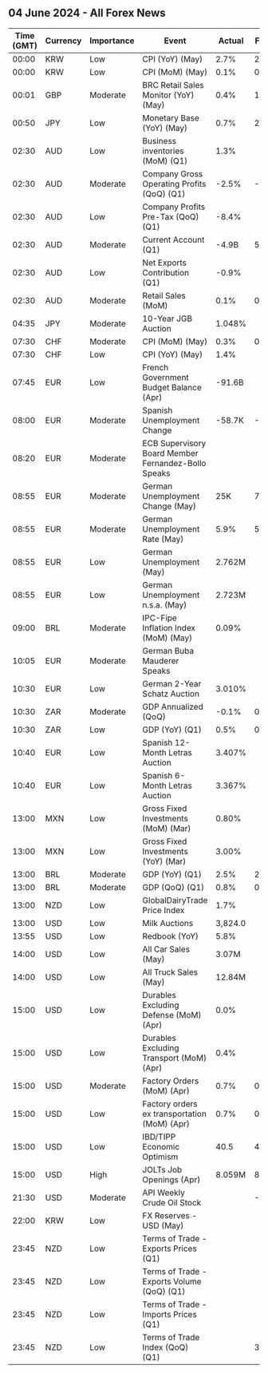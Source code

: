## 04 June 2024 - All Forex News

| Time (GMT) | Currency | Importance | Event | Actual | Forecast | Previous |
|------|----------|------------|-------|--------|----------|----------|
| 00:00 | KRW | Low | CPI (YoY) (May) | 2.7% | 2.8% | 2.9% |
| 00:00 | KRW | Low | CPI (MoM) (May) | 0.1% | 0.2% | 0.0% |
| 00:01 | GBP | Moderate | BRC Retail Sales Monitor (YoY) (May) | 0.4% | 1.2% | -4.4% |
| 00:50 | JPY | Low | Monetary Base (YoY) (May) | 0.7% | 2.2% | 1.8% |
| 02:30 | AUD | Low | Business inventories (MoM) (Q1) | 1.3% |  | -1.6% |
| 02:30 | AUD | Moderate | Company Gross Operating Profits (QoQ) (Q1) | -2.5% | -0.9% | 7.1% |
| 02:30 | AUD | Low | Company Profits Pre-Tax (QoQ) (Q1) | -8.4% |  | 8.3% |
| 02:30 | AUD | Moderate | Current Account (Q1) | -4.9B | 5.6B | 2.7B |
| 02:30 | AUD | Low | Net Exports Contribution (Q1) | -0.9% |  | 0.6% |
| 02:30 | AUD | Moderate | Retail Sales (MoM) | 0.1% | 0.1% | -0.4% |
| 04:35 | JPY | Moderate | 10-Year JGB Auction | 1.048% |  | 0.857% |
| 07:30 | CHF | Moderate | CPI (MoM) (May) | 0.3% | 0.3% | 0.3% |
| 07:30 | CHF | Low | CPI (YoY) (May) | 1.4% |  | 1.4% |
| 07:45 | EUR | Low | French Government Budget Balance (Apr) | -91.6B |  | -52.8B |
| 08:00 | EUR | Moderate | Spanish Unemployment Change | -58.7K | -55.4K | -60.5K |
| 08:20 | EUR | Moderate | ECB Supervisory Board Member Fernandez-Bollo Speaks |  |  |  |
| 08:55 | EUR | Moderate | German Unemployment Change (May) | 25K | 7K | 10K |
| 08:55 | EUR | Moderate | German Unemployment Rate (May) | 5.9% | 5.9% | 5.9% |
| 08:55 | EUR | Low | German Unemployment (May) | 2.762M |  | 2.732M |
| 08:55 | EUR | Low | German Unemployment n.s.a. (May) | 2.723M |  | 2.750M |
| 09:00 | BRL | Moderate | IPC-Fipe Inflation Index (MoM) (May) | 0.09% |  | 0.33% |
| 10:05 | EUR | Moderate | German Buba Mauderer Speaks |  |  |  |
| 10:30 | EUR | Low | German 2-Year Schatz Auction | 3.010% |  | 2.930% |
| 10:30 | ZAR | Moderate | GDP Annualized (QoQ) | -0.1% | 0.1% | 0.3% |
| 10:30 | ZAR | Low | GDP (YoY) (Q1) | 0.5% | 0.6% | 1.4% |
| 10:40 | EUR | Low | Spanish 12-Month Letras Auction | 3.407% |  | 3.405% |
| 10:40 | EUR | Low | Spanish 6-Month Letras Auction | 3.367% |  | 3.543% |
| 13:00 | MXN | Low | Gross Fixed Investments (MoM) (Mar) | 0.80% |  | 0.70% |
| 13:00 | MXN | Low | Gross Fixed Investments (YoY) (Mar) | 3.00% |  | 12.50% |
| 13:00 | BRL | Moderate | GDP (YoY) (Q1) | 2.5% | 2.2% | 2.1% |
| 13:00 | BRL | Moderate | GDP (QoQ) (Q1) | 0.8% | 0.8% | -0.1% |
| 13:00 | NZD | Low | GlobalDairyTrade Price Index | 1.7% |  | 3.3% |
| 13:00 | USD | Low | Milk Auctions | 3,824.0 |  | 3,861.0 |
| 13:55 | USD | Low | Redbook (YoY) | 5.8% |  | 6.3% |
| 14:00 | USD | Low | All Car Sales (May) | 3.07M |  | 3.04M |
| 14:00 | USD | Low | All Truck Sales (May) | 12.84M |  | 12.74M |
| 15:00 | USD | Low | Durables Excluding Defense (MoM) (Apr) | 0.0% |  | 0.0% |
| 15:00 | USD | Low | Durables Excluding Transport (MoM) (Apr) | 0.4% |  | 0.5% |
| 15:00 | USD | Moderate | Factory Orders (MoM) (Apr) | 0.7% | 0.7% | 0.7% |
| 15:00 | USD | Low | Factory orders ex transportation (MoM) (Apr) | 0.7% | 0.4% | 0.4% |
| 15:00 | USD | Low | IBD/TIPP Economic Optimism | 40.5 | 45.2 | 41.8 |
| 15:00 | USD | High | JOLTs Job Openings (Apr) | 8.059M | 8.370M | 8.355M |
| 21:30 | USD | Moderate | API Weekly Crude Oil Stock |  | -1.900M | -6.490M |
| 22:00 | KRW | Low | FX Reserves - USD (May) |  |  | 413.26B |
| 23:45 | NZD | Low | Terms of Trade - Exports Prices (Q1) |  |  | -4.2% |
| 23:45 | NZD | Low | Terms of Trade - Exports Volume (QoQ) (Q1) |  |  | 2.6% |
| 23:45 | NZD | Low | Terms of Trade - Imports Prices (Q1) |  |  | 3.8% |
| 23:45 | NZD | Low | Terms of Trade Index (QoQ) (Q1) |  | 3.1% | -7.8% |
